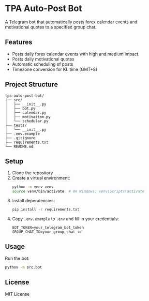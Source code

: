# TPA Auto-Post Bot

A Telegram bot that automatically posts forex calendar events and motivational quotes to a specified group chat.

## Features

- Posts daily forex calendar events with high and medium impact
- Posts daily motivational quotes
- Automatic scheduling of posts
- Timezone conversion for KL time (GMT+8)

## Project Structure

```
tpa-auto-post-bot/
├── src/
│   ├── __init__.py
│   ├── bot.py
│   ├── calendar.py
│   ├── motivation.py
│   └── scheduler.py
├── tests/
│   └── __init__.py
├── .env.example
├── .gitignore
├── requirements.txt
└── README.md
```

## Setup

1. Clone the repository
2. Create a virtual environment:
   ```bash
   python -m venv venv
   source venv/bin/activate  # On Windows: venv\Scripts\activate
   ```
3. Install dependencies:
   ```bash
   pip install -r requirements.txt
   ```
4. Copy `.env.example` to `.env` and fill in your credentials:
   ```
   BOT_TOKEN=your_telegram_bot_token
   GROUP_CHAT_ID=your_group_chat_id
   ```

## Usage

Run the bot:
```bash
python -m src.bot
```

## License

MIT License
